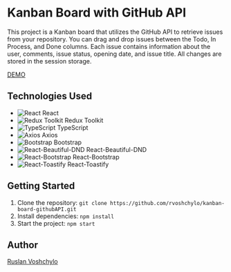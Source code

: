 # Kanban Board with GitHub API

This project is a Kanban board that utilizes the GitHub API to retrieve issues from your repository. You can drag and drop issues between the Todo, In Process, and Done columns. Each issue contains information about the user, comments, issue status, opening date, and issue title. All changes are stored in the session storage.

[DEMO](https://kanban-board-github-api.vercel.app/)

## Technologies Used

- ![React](https://via.placeholder.com/15/61DAFB/000000?text=+) React
- ![Redux Toolkit](https://via.placeholder.com/15/764ABC/000000?text=+) Redux Toolkit
- ![TypeScript](https://via.placeholder.com/15/007ACC/000000?text=+) TypeScript
- ![Axios](https://via.placeholder.com/15/118BFB/000000?text=+) Axios
- ![Bootstrap](https://via.placeholder.com/15/563D7C/000000?text=+) Bootstrap
- ![React-Beautiful-DND](https://via.placeholder.com/15/FFD700/000000?text=+) React-Beautiful-DND
- ![React-Bootstrap](https://via.placeholder.com/15/5A32FA/000000?text=+) React-Bootstrap
- ![React-Toastify](https://via.placeholder.com/15/FF69B4/000000?text=+) React-Toastify

## Getting Started

1. Clone the repository: `git clone https://github.com/rvoshchylo/kanban-board-githubAPI.git`
2. Install dependencies: `npm install`
3. Start the project: `npm start`

## Author

[Ruslan Voshchylo](https://github.com/rvoshchylo)
